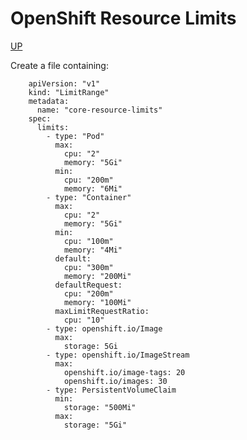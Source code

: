 # OpenShift Resource Limits
[UP](Adding-Limits.html)

Create a file containing:

        apiVersion: "v1"
        kind: "LimitRange"
        metadata:
          name: "core-resource-limits" 
        spec:
          limits:
            - type: "Pod"
              max:
                cpu: "2" 
                memory: "5Gi" 
              min:
                cpu: "200m" 
                memory: "6Mi" 
            - type: "Container"
              max:
                cpu: "2" 
                memory: "5Gi" 
              min:
                cpu: "100m" 
                memory: "4Mi" 
              default:
                cpu: "300m" 
                memory: "200Mi" 
              defaultRequest:
                cpu: "200m" 
                memory: "100Mi" 
              maxLimitRequestRatio:
                cpu: "10"
            - type: openshift.io/Image
              max:
                storage: 5Gi 
            - type: openshift.io/ImageStream
              max:
                openshift.io/image-tags: 20 
                openshift.io/images: 30
            - type: PersistentVolumeClaim
              min: 
                storage: "500Mi"
              max:
                storage: "5Gi"


